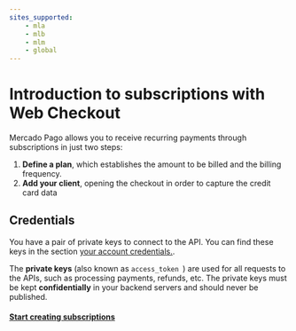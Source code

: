 ```yaml
---
sites_supported:
    - mla
    - mlb
    - mlm
    - global
---
```


# Introduction to subscriptions with Web Checkout

Mercado Pago allows you to receive recurring payments through subscriptions in just two steps:

1. **Define a plan**, which establishes the amount to be billed and the billing frequency.
2. **Add your client**, opening the checkout in order to capture the credit card data

## Credentials

You have a pair of private keys to connect to the API. You can find these keys in the section [your account credentials.](https://www.mercadopago.com.ar/account/credentials).

The **private keys** (also known as  `access_token `) are used for all requests to the APIs, such as processing payments, refunds, etc. The private keys must be kept **confidentially** in your backend servers and should never be published.

#### [Start creating subscriptions](https://www.mercadopago.com.ar/developers/en/guides/subscriptions/web-checkout/create-subscription)
